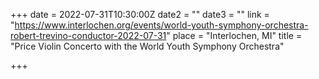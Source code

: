 +++
date = 2022-07-31T10:30:00Z
date2 = ""
date3 = ""
link = "https://www.interlochen.org/events/world-youth-symphony-orchestra-robert-trevino-conductor-2022-07-31"
place = "Interlochen, MI"
title = "Price Violin Concerto with the World Youth Symphony Orchestra"

+++
